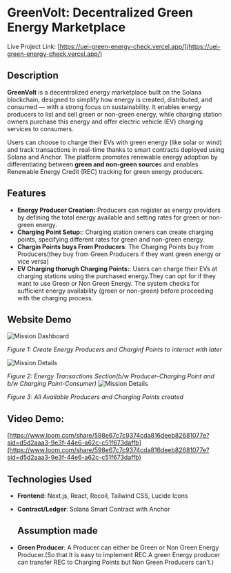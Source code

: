 # GreenVolt: Decentralized Green Energy Marketplace

Live Project Link: [https://uei-green-energy-check.vercel.app/](https://uei-green-energy-check.vercel.app/)

## Description
**GreenVolt** is a decentralized energy marketplace built on the Solana blockchain, designed to simplify how energy is created, distributed, and consumed — with a strong focus on sustainability. It enables energy producers to list and sell green or non-green energy, while charging station owners purchase this energy and offer electric vehicle (EV) charging services to consumers.

Users can choose to charge their EVs with green energy (like solar or wind) and track transactions in real-time thanks to smart contracts deployed using Solana and Anchor. The platform promotes renewable energy adoption by differentiating between **green and non-green source**s and enables Renewable Energy Credit (REC) tracking for green energy producers.

## Features

- **Energy Producer Creation:**:Producers can register as energy providers by defining the total energy available and setting rates for green or non-green energy.
- **Charging Point Setup:**: Charging station owners can create charging points, specifying different rates for green and non-green energy.
- **Chargin Points buys From Producers**: The Charging Points buy from Producers(they buy from Green Producers if they want green energy or vice versa)
- **EV Charging thorugh Charging Points:**:  Users can charge their EVs at charging stations using the purchased energy.They can opt for if they want to use Green or Non Green Energy. The system checks for sufficient energy availability (green or non-green) before proceeding with the charging process.

## Website Demo

![Mission Dashboard](https://github.com/akshaydhayal/UEI-Green-Energy-Check/blob/main/Green-Energy-Management.png)

*Figure 1: Create Energy Producers and Charginf Points to interact with later*

![Mission Details](https://github.com/akshaydhayal/UEI-Green-Energy-Check/blob/main/Green-Energy-Management%20(1).png)

*Figure 2: Energy Transactions Section(b/w Producer-Charging Point and b/w Charging Point-Consumer)*
![Mission Details](https://github.com/akshaydhayal/UEI-Green-Energy-Check/blob/main/Green-Energy-Management%20(3).png)

*Figure 3: All Available Producers and Charging Points created*



## Video Demo:

[https://www.loom.com/share/598e67c7c9374cda816deeb82681077e?sid=d5d2aaa3-9e3f-44e6-a62c-c51f673daffb](https://www.loom.com/share/598e67c7c9374cda816deeb82681077e?sid=d5d2aaa3-9e3f-44e6-a62c-c51f673daffb)


## Technologies Used

- **Frontend**: Next.js, React, Recoil, Tailwind CSS, Lucide Icons
- **Contract/Ledger**: Solana Smart Contract with Anchor

  ## Assumption made
- **Green Producer**: A Producer can either be Green or Non Green Energy Producer.(So that It is easy to implement REC.A green Energy producer can transfer REC to Charging Points but Non Green Producers can't.) 
